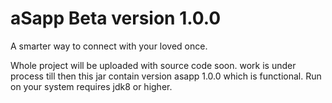 # aSapp Beta version 1.0.0
A smarter way to connect with your loved once.

Whole project will be uploaded with source code soon.
work is under process till then this jar contain version asapp 1.0.0 which is functional.
Run on your system requires jdk8 or higher.
